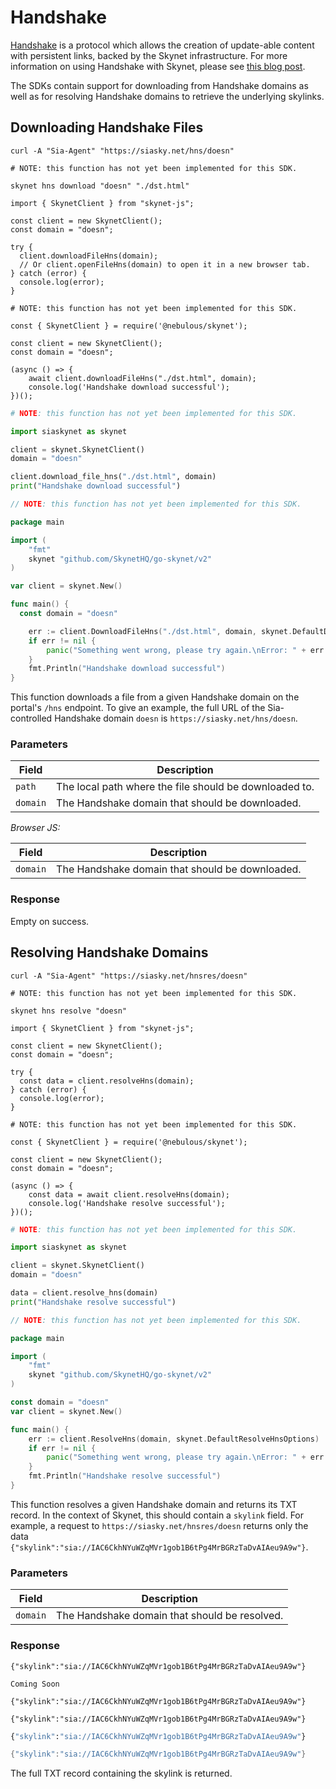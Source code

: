 # Handshake

[Handshake](https://handshake.org/) is a protocol which allows the creation of
update-able content with persistent links, backed by the Skynet infrastructure.
For more information on using Handshake with Skynet, please see [this blog
post](https://blog.sia.tech/skynet-handshake-d5d16e6b632f).

The SDKs contain support for downloading from Handshake domains as well as for
resolving Handshake domains to retrieve the underlying skylinks.

## Downloading Handshake Files

```shell--curl
curl -A "Sia-Agent" "https://siasky.net/hns/doesn"
```

```shell--cli
# NOTE: this function has not yet been implemented for this SDK.

skynet hns download "doesn" "./dst.html"
```

```javascript--browser
import { SkynetClient } from "skynet-js";

const client = new SkynetClient();
const domain = "doesn";

try {
  client.downloadFileHns(domain);
  // Or client.openFileHns(domain) to open it in a new browser tab.
} catch (error) {
  console.log(error);
}
```

```javascript--node
# NOTE: this function has not yet been implemented for this SDK.

const { SkynetClient } = require('@nebulous/skynet');

const client = new SkynetClient();
const domain = "doesn";

(async () => {
	await client.downloadFileHns("./dst.html", domain);
	console.log('Handshake download successful');
})();
```

```python
# NOTE: this function has not yet been implemented for this SDK.

import siaskynet as skynet

client = skynet.SkynetClient()
domain = "doesn"

client.download_file_hns("./dst.html", domain)
print("Handshake download successful")
```

```go
// NOTE: this function has not yet been implemented for this SDK.

package main

import (
	"fmt"
	skynet "github.com/SkynetHQ/go-skynet/v2"
)

var client = skynet.New()

func main() {
  const domain = "doesn"

	err := client.DownloadFileHns("./dst.html", domain, skynet.DefaultDownloadHnsOptions)
	if err != nil {
		panic("Something went wrong, please try again.\nError: " + err.Error())
	}
	fmt.Println("Handshake download successful")
}
```

This function downloads a file from a given Handshake domain on the portal's
`/hns` endpoint. To give an example, the full URL of the Sia-controlled
Handshake domain `doesn` is `https://siasky.net/hns/doesn`.

### Parameters

Field | Description
----- | -----------
`path` | The local path where the file should be downloaded to.
`domain` | The Handshake domain that should be downloaded.

*Browser JS:*

Field | Description
----- | -----------
`domain` | The Handshake domain that should be downloaded.

### Response

Empty on success.

## Resolving Handshake Domains

```shell--curl
curl -A "Sia-Agent" "https://siasky.net/hnsres/doesn"
```

```shell--cli
# NOTE: this function has not yet been implemented for this SDK.

skynet hns resolve "doesn"
```

```javascript--browser
import { SkynetClient } from "skynet-js";

const client = new SkynetClient();
const domain = "doesn";

try {
  const data = client.resolveHns(domain);
} catch (error) {
  console.log(error);
}
```

```javascript--node
# NOTE: this function has not yet been implemented for this SDK.

const { SkynetClient } = require('@nebulous/skynet');

const client = new SkynetClient();
const domain = "doesn";

(async () => {
	const data = await client.resolveHns(domain);
	console.log('Handshake resolve successful');
})();
```

```python
# NOTE: this function has not yet been implemented for this SDK.

import siaskynet as skynet

client = skynet.SkynetClient()
domain = "doesn"

data = client.resolve_hns(domain)
print("Handshake resolve successful")
```

```go
// NOTE: this function has not yet been implemented for this SDK.

package main

import (
	"fmt"
	skynet "github.com/SkynetHQ/go-skynet/v2"
)

const domain = "doesn"
var client = skynet.New()

func main() {
	err := client.ResolveHns(domain, skynet.DefaultResolveHnsOptions)
	if err != nil {
		panic("Something went wrong, please try again.\nError: " + err.Error())
	}
	fmt.Println("Handshake resolve successful")
}
```

This function resolves a given Handshake domain and returns its TXT record. In
the context of Skynet, this should contain a `skylink` field. For example, a
request to `https://siasky.net/hnsres/doesn` returns only the data
`{"skylink":"sia://IAC6CkhNYuWZqMVr1gob1B6tPg4MrBGRzTaDvAIAeu9A9w"}`.

### Parameters

Field | Description
----- | -----------
`domain` | The Handshake domain that should be resolved.

### Response

```shell--curl
{"skylink":"sia://IAC6CkhNYuWZqMVr1gob1B6tPg4MrBGRzTaDvAIAeu9A9w"}
```

```shell--cli
Coming Soon
```

```javascript--browser
{"skylink":"sia://IAC6CkhNYuWZqMVr1gob1B6tPg4MrBGRzTaDvAIAeu9A9w"}
```

```javascript--node
{"skylink":"sia://IAC6CkhNYuWZqMVr1gob1B6tPg4MrBGRzTaDvAIAeu9A9w"}
```

```python
{"skylink":"sia://IAC6CkhNYuWZqMVr1gob1B6tPg4MrBGRzTaDvAIAeu9A9w"}
```

```go
{"skylink":"sia://IAC6CkhNYuWZqMVr1gob1B6tPg4MrBGRzTaDvAIAeu9A9w"}
```

The full TXT record containing the skylink is returned.
